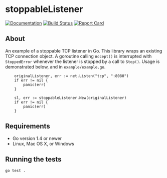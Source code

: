 # stoppableListener

[![Documentation](https://godoc.org/github.com/jaytaylor/stoppableListener?status.svg)](https://godoc.org/github.com/jaytaylor/stoppableListener)
[![Build Status](https://travis-ci.org/jaytaylor/stoppableListener.svg?branch=master)](https://travis-ci.org/jaytaylor/stoppableListener)
[![Report Card](https://goreportcard.com/badge/github.com/jaytaylor/stoppableListener)](https://goreportcard.com/report/github.com/jaytaylor/stoppableListener)

## About

An example of a stoppable TCP listener in Go. This library wraps an existing TCP connection object. A goroutine calling `Accept()`
is interrupted with `StoppedError` whenever the listener is stopped by a call to `Stop()`. Usage is demonstrated below, and in `example/example.go`.

```
	originalListener, err := net.Listen("tcp", ":8080")
	if err != nil {
		panic(err)
	}

	sl, err := stoppableListener.New(originalListener)
	if err != nil {
		panic(err)
	}
```

## Requirements

* Go version 1.4 or newer
* Linux, Mac OS X, or Windows

## Running the tests

    go test .

